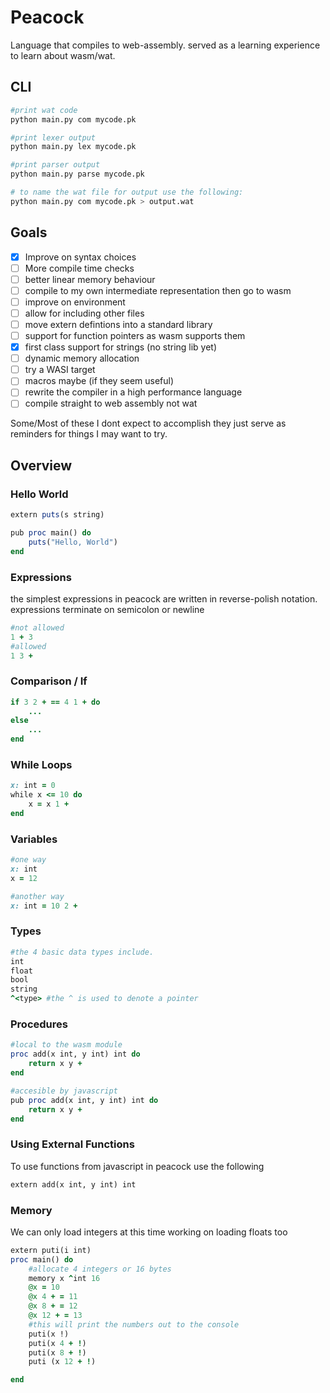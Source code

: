 # Peacock
Language that compiles to web-assembly. served as a learning experience to learn about wasm/wat.

## CLI
```sh
#print wat code
python main.py com mycode.pk

#print lexer output
python main.py lex mycode.pk

#print parser output
python main.py parse mycode.pk

# to name the wat file for output use the following:
python main.py com mycode.pk > output.wat
```

## Goals
- [x] Improve on syntax choices
- [ ] More compile time checks
- [ ] better linear memory behaviour
- [ ] compile to my own intermediate representation then go to wasm
- [ ] improve on environment
- [ ] allow for including other files
- [ ] move extern defintions into a standard library
- [ ] support for function pointers as wasm supports them
- [x] first class support for strings (no string lib yet)
- [ ] dynamic memory allocation
- [ ] try a WASI target
- [ ] macros maybe (if they seem useful)
- [ ] rewrite the compiler in a high performance language
- [ ] compile straight to web assembly not wat

Some/Most of these I dont expect to accomplish they just serve as reminders for things I may want to try.

## Overview

### Hello World
```ruby
extern puts(s string)

pub proc main() do
    puts("Hello, World")
end
```
### Expressions
the simplest expressions in peacock are written in reverse-polish notation.
expressions terminate on semicolon or newline
```ruby
#not allowed
1 + 3
#allowed
1 3 +
```

### Comparison / If
```ruby
if 3 2 + == 4 1 + do
    ...
else
    ...
end
```

### While Loops
```ruby
x: int = 0
while x <= 10 do
    x = x 1 +
end
```

### Variables
```ruby
#one way
x: int
x = 12

#another way
x: int = 10 2 +
```

### Types
```ruby
#the 4 basic data types include.
int
float
bool
string
^<type> #the ^ is used to denote a pointer
```

### Procedures
```ruby
#local to the wasm module
proc add(x int, y int) int do
    return x y +
end

#accesible by javascript
pub proc add(x int, y int) int do
    return x y +
end
```

### Using External Functions
To use functions from javascript in peacock use the following
```ruby
extern add(x int, y int) int
```

### Memory
We can only load integers at this time working on loading floats too
```ruby
extern puti(i int)
proc main() do
    #allocate 4 integers or 16 bytes
    memory x ^int 16
    @x = 10
    @x 4 + = 11
    @x 8 + = 12
    @x 12 + = 13
    #this will print the numbers out to the console
    puti(x !)
    puti(x 4 + !)
    puti(x 8 + !)
    puti (x 12 + !)

end
```